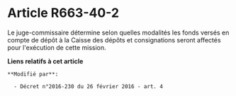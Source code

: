 # Article R663-40-2

Le juge-commissaire détermine selon quelles modalités les fonds versés en compte de dépôt à la Caisse des dépôts et
consignations seront affectés pour l'exécution de cette mission.

**Liens relatifs à cet article**

	**Modifié par**:

	  - Décret n°2016-230 du 26 février 2016 - art. 4
